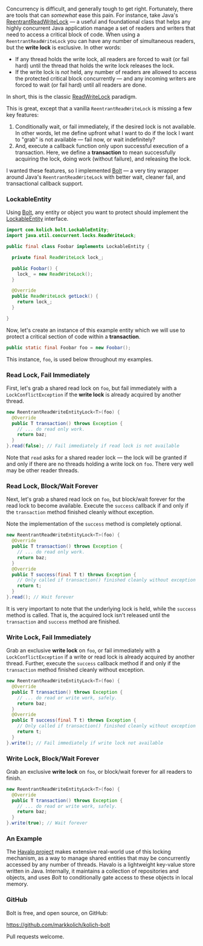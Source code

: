 Concurrency is difficult, and generally tough to get right.  Fortunately, there are tools that can *somewhat* ease this pain.  For instance, take Java's [ReentrantReadWriteLock](http://docs.oracle.com/javase/7/docs/api/java/util/concurrent/locks/ReentrantReadWriteLock.html) &mdash; a useful and foundational class that helps any highly concurrent Java application manage a set of readers and writers that need to access a critical block of code.  When using a `ReentrantReadWriteLock` you can have any number of simultaneous readers, but the **write lock** is exclusive.  In other words:

* If any thread holds the write lock, all readers are forced to wait (or fail hard) until the thread that holds the write lock releases the lock.
* If the write lock is *not* held, any number of readers are allowed to access the protected critical block concurrently &mdash; and any incoming writers are forced to wait (or fail hard) until all readers are done.

In short, this is the classic [ReadWriteLock](http://docs.oracle.com/javase/7/docs/api/java/util/concurrent/locks/ReadWriteLock.html) paradigm.

This is great, except that a vanilla `ReentrantReadWriteLock` is missing a few key features:

1. Conditionally wait, or fail immediately, if the desired lock is not available.  In other words, let me define upfront what I want to do if the lock I want to "grab" is not available &mdash; fail now, or wait indefinitely?
2. And, execute a callback function only upon successful execution of a transaction.  Here, we define a **transaction** to mean successfully acquiring the lock, doing work (without failure), and releasing the lock.

I wanted these features, so I implemented [Bolt](https://github.com/markkolich/kolich-bolt) &mdash; a very tiny wrapper around Java's `ReentrantReadWriteLock` with better wait, cleaner fail, and transactional callback support.

### LockableEntity

Using [Bolt](https://github.com/markkolich/kolich-bolt), any entity or object you want to protect should implement the [LockableEntity](https://github.com/markkolich/kolich-bolt/blob/master/src/main/java/com/kolich/bolt/LockableEntity.java) interface.

```java
import com.kolich.bolt.LockableEntity;
import java.util.concurrent.locks.ReadWriteLock;

public final class Foobar implements LockableEntity {

  private final ReadWriteLock lock_;

  public Foobar() {
    lock_ = new ReadWriteLock();
  }

  @Override
  public ReadWriteLock getLock() {
    return lock_;
  }

}
```

Now, let's create an instance of this example entity which we will use to protect a critical section of code within a **transaction**.

```java
public static final Foobar foo = new Foobar();
```

This instance, `foo`, is used below throughout my examples.

### Read Lock, Fail Immediately

First, let's grab a shared read lock on `foo`, but fail immediately with a `LockConflictException` if the **write lock** is already acquired by another thread.

```java
new ReentrantReadWriteEntityLock<T>(foo) {
  @Override
  public T transaction() throws Exception {
    // ... do read only work.
    return baz;
  }
}.read(false); // Fail immediately if read lock is not available
```

Note that `read` asks for a shared reader lock &mdash; the lock will be granted if and only if there are no threads holding a write lock on `foo`. There very well may be other reader threads.

### Read Lock, Block/Wait Forever

Next, let's grab a shared read lock on `foo`, but block/wait forever for the read lock to become available.  Execute the `success` callback if and only if the `transaction` method finished cleanly without exception.

Note the implementation of the `success` method is completely optional.

```java
new ReentrantReadWriteEntityLock<T>(foo) {
  @Override
  public T transaction() throws Exception {
    // ... do read only work.
    return baz;
  }
  @Override
  public T success(final T t) throws Exception {
    // Only called if transaction() finished cleanly without exception
    return t;
  }
}.read(); // Wait forever
```

It is very important to note that the underlying lock is held, while the `success` method is called.  That is, the acquired lock isn't released until the `transaction` and `success` method are finished.

### Write Lock, Fail Immediately

Grab an exclusive **write lock** on `foo`, or fail immediately with a `LockConflictException` if a write or read lock is already acquired by another thread.  Further, execute the `success` callback method if and only if the `transaction` method finished cleanly without exception.

```java
new ReentrantReadWriteEntityLock<T>(foo) {
  @Override
  public T transaction() throws Exception {
    // ... do read or write work, safely.
    return baz;
  }
  @Override
  public T success(final T t) throws Exception {
    // Only called if transaction() finished cleanly without exception
    return t;
  }
}.write(); // Fail immediately if write lock not available
```

### Write Lock, Block/Wait Forever

Grab an exclusive **write lock** on `foo`, or block/wait forever for all readers to finish.

```java
new ReentrantReadWriteEntityLock<T>(foo) {
  @Override
  public T transaction() throws Exception {
    // ... do read or write work, safely.
    return baz;
  }
}.write(true); // Wait forever
```

### An Example

The [Havalo project](https://github.com/markkolich/havalo) makes extensive real-world use of this locking mechanism, as a way to manage shared entities that may be concurrently accessed by any number of threads.  Havalo is a lightweight key-value store written in Java.  Internally, it maintains a collection of repositories and objects, and uses *Bolt* to conditionally gate access to these objects in local memory.

### GitHub

Bolt is free, and open source, on GitHub:

https://github.com/markkolich/kolich-bolt

Pull requests welcome.